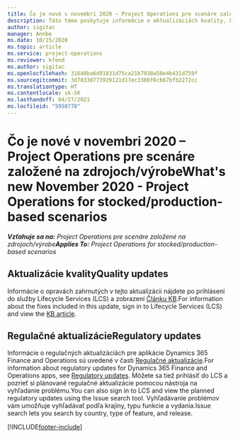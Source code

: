 ```yaml
---
title: Čo je nové v novembri 2020 – Project Operations pre scenáre založené na zdrojoch/výrobe
description: Táto téma poskytuje informácie o aktualizáciách kvality, ktoré sú k dispozícii vo vydaní Project Operations z novembra 2020, pre scenáre založené na zdrojoch/výrobe.
author: sigitac
manager: Annbe
ms.date: 10/15/2020
ms.topic: article
ms.service: project-operations
ms.reviewer: kfend
ms.author: sigitac
ms.openlocfilehash: 31640ba6d91831d75ca21b7938a50e4b431d759f
ms.sourcegitcommit: 3d78338773929121d17ec3386f6cb67bfb2272cc
ms.translationtype: HT
ms.contentlocale: sk-SK
ms.lasthandoff: 04/27/2021
ms.locfileid: "5950778"
---
```

# <a name="whats-new-november-2020---project-operations-for-stockedproduction-based-scenarios"></a><span data-ttu-id="3e421-103">Čo je nové v novembri 2020 – Project Operations pre scenáre založené na zdrojoch/výrobe</span><span class="sxs-lookup"><span data-stu-id="3e421-103">What's new November 2020 - Project Operations for stocked/production-based scenarios</span></span>

<span data-ttu-id="3e421-104">_**Vzťahuje sa na:** Project Operations pre scenáre založené na zdrojoch/výrobe_</span><span class="sxs-lookup"><span data-stu-id="3e421-104">_**Applies To:** Project Operations for stocked/production-based scenarios_</span></span>

## <a name="quality-updates"></a><span data-ttu-id="3e421-105">Aktualizácie kvality</span><span class="sxs-lookup"><span data-stu-id="3e421-105">Quality updates</span></span>

<span data-ttu-id="3e421-106">Informácie o opravách zahrnutých v tejto aktualizácii nájdete po prihlásení do služby Lifecycle Services (LCS) a zobrazení [Článku KB](https://fix.lcs.dynamics.com/Issue/Details?bugId=488609&amp;dbType=3&amp;qc=8251e8e1d5e2386de850599926c1adc3fec8e2ba25308036d22cdfe0a1c28fc7).</span><span class="sxs-lookup"><span data-stu-id="3e421-106">For information about the fixes included in this update, sign in to Lifecycle Services (LCS) and view the [KB article](https://fix.lcs.dynamics.com/Issue/Details?bugId=488609&amp;dbType=3&amp;qc=8251e8e1d5e2386de850599926c1adc3fec8e2ba25308036d22cdfe0a1c28fc7).</span></span>

## <a name="regulatory-updates"></a><span data-ttu-id="3e421-107">Regulačné aktualizácie</span><span class="sxs-lookup"><span data-stu-id="3e421-107">Regulatory updates</span></span>

<span data-ttu-id="3e421-108">Informácie o regulačných aktualizáciách pre aplikácie Dynamics 365 Finance and Operations sú uvedené v časti [Regulačné aktualizácie](/dynamics365/finance/localizations/regulatory-updates).</span><span class="sxs-lookup"><span data-stu-id="3e421-108">For information about regulatory updates for Dynamics 365 Finance and Operations apps, see [Regulatory updates](/dynamics365/finance/localizations/regulatory-updates).</span></span> <span data-ttu-id="3e421-109">Môžete sa tiež prihlásiť do LCS a pozrieť si plánované regulačné aktualizácie pomocou nástroja na vyhľadanie problému.</span><span class="sxs-lookup"><span data-stu-id="3e421-109">You can also sign in to LCS and view the planned regulatory updates using the Issue search tool.</span></span> <span data-ttu-id="3e421-110">Vyhľadávanie problémov vám umožňuje vyhľadávať podľa krajiny, typu funkcie a vydania.</span><span class="sxs-lookup"><span data-stu-id="3e421-110">Issue search lets you search by country, type of feature, and release.</span></span>


[!INCLUDE[footer-include](../../includes/footer-banner.md)]